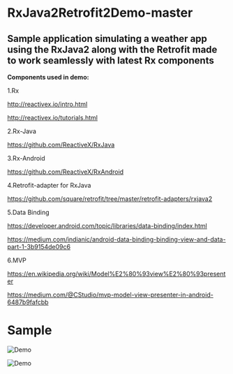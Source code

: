 # RxJava2Retrofit2Demo-master
## Sample application simulating a weather app using the RxJava2 along with the Retrofit made to work seamlessly with latest Rx components

**Components used in demo:**

1.Rx

http://reactivex.io/intro.html 

http://reactivex.io/tutorials.html

2.Rx-Java 

https://github.com/ReactiveX/RxJava

3.Rx-Android

https://github.com/ReactiveX/RxAndroid

4.Retrofit-adapter for RxJava 

https://github.com/square/retrofit/tree/master/retrofit-adapters/rxjava2

5.Data Binding 

https://developer.android.com/topic/libraries/data-binding/index.html 

https://medium.com/indianic/android-data-binding-binding-view-and-data-part-1-3b9154de09c6

6.MVP 

https://en.wikipedia.org/wiki/Model%E2%80%93view%E2%80%93presenter 

https://medium.com/@CStudio/mvp-model-view-presenter-in-android-6487b9fafcbb

# Sample

![Demo](https://i.imgur.com/rrJP2IO.png)

![Demo](https://i.imgur.com/YfKqe25.png)
